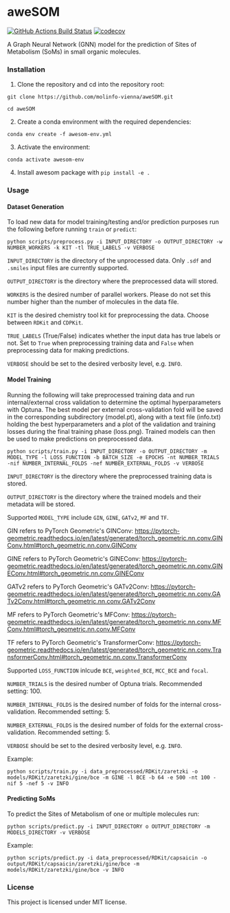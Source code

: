 aweSOM
==============================
[//]: # (Badges)
[![GitHub Actions Build Status](https://github.com/REPLACE_WITH_OWNER_ACCOUNT/som_gnn/workflows/CI/badge.svg)](https://github.com/REPLACE_WITH_OWNER_ACCOUNT/som_gnn/actions?query=workflow%3ACI)
[![codecov](https://codecov.io/gh/REPLACE_WITH_OWNER_ACCOUNT/SOM_GNN/branch/main/graph/badge.svg)](https://codecov.io/gh/REPLACE_WITH_OWNER_ACCOUNT/SOM_GNN/branch/main)


A Graph Neural Network (GNN) model for the prediction of Sites of Metabolism (SoMs) in small organic molecules.

### Installation

1. Clone the repository and cd into the repository root:

```git clone https://github.com/molinfo-vienna/aweSOM.git```

```cd aweSOM```

2. Create a conda environment with the required dependencies:

```conda env create -f awesom-env.yml```

3. Activate the environment:

```conda activate awesom-env```

4. Install awesom package with ```pip install -e .```

### Usage

#### Dataset Generation

To load new data for model training/testing and/or prediction purposes run the following before running ```train``` or ```predict```:

```python scripts/preprocess.py -i INPUT_DIRECTORY -o OUTPUT_DIRECTORY -w NUMBER_WORKERS -k KIT -tl TRUE_LABELS -v VERBOSE```

```INPUT_DIRECTORY``` is the directory of the unprocessed data. Only ```.sdf``` and ```.smiles``` input files are currently supported.

```OUTPUT_DIRECTORY``` is the directory where the preprocessed data will stored.

```WORKERS``` is the desired number of parallel workers. Please do not set this number higher than the number of molecules in the data file.

```KIT``` is the desired chemistry tool kit for preprocessing the data. Choose between ```RDKit``` and ```CDPKit```.

```TRUE_LABELS``` (True/False) indicates whether the input data has true labels or not. Set to ```True``` when preprocessing training data and ```False``` when preprocessing data for making predictions.

```VERBOSE``` should be set to the desired verbosity level, e.g. ```INFO```.

#### Model Training

Running the following will take preprocessed training data and run internal/external cross validation to determine the optimal hyperparameters with Optuna. The best model per external cross-validation fold will be saved in the corresponding subdirectory (model.pt), along with a text file (info.txt) holding the best hyperparameters and a plot of the validation and training losses during the final training phase (loss.png). Trained models can then be used to make predictions on preprocessed data.

```python scripts/train.py -i INPUT_DIRECTORY -o OUTPUT_DIRECTORY -m MODEL_TYPE -l LOSS_FUNCTION -b BATCH_SIZE -e EPOCHS -nt NUMBER_TRIALS -nif NUMBER_INTERNAL_FOLDS -nef NUMBER_EXTERNAL_FOLDS -v VERBOSE```

```INPUT_DIRECTORY``` is the directory where the preprocessed training data is stored.

```OUTPUT_DIRECTORY``` is the directory where the trained models and their metadata will be stored.

Supported ```MODEL_TYPE``` include ```GIN```, ```GINE```, ```GATv2```, ```MF``` and ```TF```.

GIN refers to PyTorch Geometric's GINConv: https://pytorch-geometric.readthedocs.io/en/latest/generated/torch_geometric.nn.conv.GINConv.html#torch_geometric.nn.conv.GINConv

GINE refers to PyTorch Geometric's GINEConv: https://pytorch-geometric.readthedocs.io/en/latest/generated/torch_geometric.nn.conv.GINEConv.html#torch_geometric.nn.conv.GINEConv

GATv2 refers to PyTorch Geometric's GATv2Conv: https://pytorch-geometric.readthedocs.io/en/latest/generated/torch_geometric.nn.conv.GATv2Conv.html#torch_geometric.nn.conv.GATv2Conv

MF refers to PyTorch Geometric's MFConv: https://pytorch-geometric.readthedocs.io/en/latest/generated/torch_geometric.nn.conv.MFConv.html#torch_geometric.nn.conv.MFConv

TF refers to PyTorch Geometric's TransformerConv: https://pytorch-geometric.readthedocs.io/en/latest/generated/torch_geometric.nn.conv.TransformerConv.html#torch_geometric.nn.conv.TransformerConv

Supported ```LOSS_FUNCTION``` inlcude ```BCE```, ```weighted_BCE```, ```MCC_BCE``` and ```focal```.

```NUMBER_TRIALS``` is the desired number of Optuna trials. Recommended setting: 100.

```NUMBER_INTERNAL_FOLDS``` is the desired number of folds for the internal cross-validation. Recommended setting: 5.

```NUMBER_EXTERNAL_FOLDS``` is the desired number of folds for the external cross-validation. Recommended setting: 5.

```VERBOSE``` should be set to the desired verbosity level, e.g. ```INFO```.

Example:

```python scripts/train.py -i data_preprocessed/RDKit/zaretzki -o models/RDKit/zaretzki/gine/bce -m GINE -l BCE -b 64 -e 500 -nt 100 -nif 5 -nef 5 -v INFO```

#### Predicting SoMs

To predict the Sites of Metabolism of one or multiple molecules run:

```python scripts/predict.py -i INPUT_DIRECTORY o OUTPUT_DIRECTORY -m MODELS_DIRECTORY -v VERBOSE```

Example:

```python scripts/predict.py -i data_preprocessed/RDKit/capsaicin -o output/RDKit/capsaicin/zaretzki/gine/bce -m models/RDKit/zaretzki/gine/bce -v INFO```

### License

This project is licensed under MIT license.
